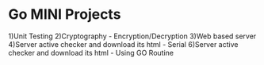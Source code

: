 # Go MINI Projects 
1)Unit Testing 
2)Cryptography - Encryption/Decryption
3)Web based server
4)Server active checker and download its html - Serial
6)Server active checker and download its html - Using GO Routine
